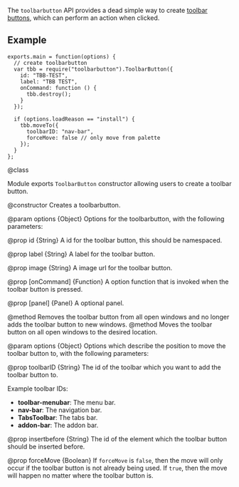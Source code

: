 <!-- contributed by Erik Vold [erikvvold@gmail.com]  -->


The `toolbarbutton` API provides a dead simple way to create
[toolbar buttons](https://developer.mozilla.org/en/XUL/toolbarbutton), which
can perform an action when clicked.

## Example ##

    exports.main = function(options) {
      // create toolbarbutton
      var tbb = require("toolbarbutton").ToolbarButton({
        id: "TBB-TEST",
        label: "TBB TEST",
        onCommand: function () {
          tbb.destroy(); 
        }
      });
    
      if (options.loadReason == "install") {
        tbb.moveTo({
          toolbarID: "nav-bar",
          forceMove: false // only move from palette
        });
      }
    };

<api name="ToolbarButton">
@class

Module exports `ToolbarButton` constructor allowing users to create a
toolbar button.

<api name="ToolbarButton">
@constructor
Creates a toolbarbutton.

@param options {Object}
  Options for the toolbarbutton, with the following parameters:

@prop id {String}
A id for the toolbar button, this should be namespaced.

@prop label {String}
A label for the toolbar button.

@prop image {String}
A image url for the toolbar button.

@prop [onCommand] {Function}
 A option function that is invoked when the toolbar button is pressed.

@prop [panel] {Panel}
  A optional panel.
</api>

<api name="destroy">
@method
Removes the toolbar button from all open windows and no longer adds the
toolbar button to new windows.
</api>

<api name="moveTo">
@method
Moves the toolbar button on all open windows to the desired location.

@param options {Object}
Options which describe the position to move the toolbar button to, with the
following parameters:

@prop toolbarID {String}
The id of the toolbar which you want to add the toolbar button to.

Example toolbar IDs:

- **toolbar-menubar**: The menu bar.
- **nav-bar**: The navigation bar.
- **TabsToolbar**: The tabs bar.
- **addon-bar**: The addon bar.

@prop insertbefore {String}
The id of the element which the toolbar button should be inserted before.

@prop forceMove {Boolean}
If `forceMove` is `false`, then the move will only occur if the toolbar button
is not already being used. If `true`, then the move will happen no matter where
the toolbar button is.
</api>
</api>
